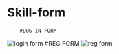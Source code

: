 # Skill-form
        #LOG IN FORM
![login form](https://user-images.githubusercontent.com/58558866/83616169-22c8e700-a5a5-11ea-9ebe-ca1d7792ef71.png)
        #REG FORM
![reg form](https://user-images.githubusercontent.com/58558866/83616178-2492aa80-a5a5-11ea-9eae-bf816692ed57.png)
